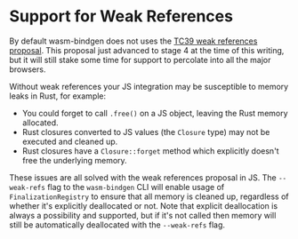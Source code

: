 # Support for Weak References

By default wasm-bindgen does not uses the [TC39 weak references
proposal](https://github.com/tc39/proposal-weakrefs). This proposal just
advanced to stage 4 at the time of this writing, but it will still stake some
time for support to percolate into all the major browsers.

Without weak references your JS integration may be susceptible to memory leaks
in Rust, for example:

* You could forget to call `.free()` on a JS object, leaving the Rust memory
  allocated.
* Rust closures converted to JS values (the `Closure` type) may not be executed
  and cleaned up.
* Rust closures have a `Closure::forget` method which explicitly doesn't free
  the underlying memory.

These issues are all solved with the weak references proposal in JS. The
`--weak-refs` flag to the `wasm-bindgen` CLI will enable usage of
`FinalizationRegistry` to ensure that all memory is cleaned up, regardless of
whether it's explicitly deallocated or not. Note that explicit deallocation
is always a possibility and supported, but if it's not called then memory will
still be automatically deallocated with the `--weak-refs` flag.
